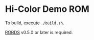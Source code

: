 # Hi-Color Demo ROM

To build, execute `./build.sh`.

[RGBDS](https://rgbds.gbdev.io) v0.5.0 or later is required.
